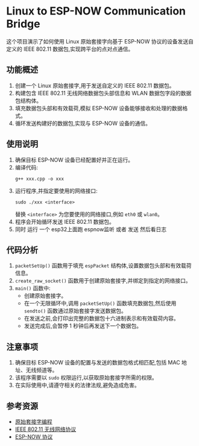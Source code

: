 # Linux to ESP-NOW Communication Bridge

这个项目演示了如何使用 Linux 原始套接字向基于 ESP-NOW 协议的设备发送自定义的 IEEE 802.11 数据包,实现跨平台的点对点通信。

## 功能概述

1. 创建一个 Linux 原始套接字,用于发送自定义的 IEEE 802.11 数据包。
2. 构建包含 IEEE 802.11 无线网络数据包头部信息和 WLAN 数据包字段的数据包结构体。
3. 填充数据包头部和有效载荷,模拟 ESP-NOW 设备能够接收和处理的数据格式。
4. 循环发送构建好的数据包,实现与 ESP-NOW 设备的通信。

## 使用说明

1. 确保目标 ESP-NOW 设备已经配置好并正在运行。
2. 编译代码:
   ```
   g++ xxx.cpp -o xxx
   ```
3. 运行程序,并指定要使用的网络接口:
   ```
   sudo ./xxx <interface>
   ```
   替换 `<interface>` 为您要使用的网络接口,例如 `eth0` 或 `wlan0`。
4. 程序会开始循环发送 IEEE 802.11 数据包。
5. 同时 运行 一个 esp32上面跑 espnow监听 或者 发送 然后看日志

## 代码分析

1. `packetSetUp()` 函数用于填充 `espPacket` 结构体,设置数据包头部和有效载荷信息。
2. `create_raw_socket()` 函数用于创建原始套接字,并绑定到指定的网络接口。
3. `main()` 函数中:
   - 创建原始套接字。
   - 在一个无限循环中,调用 `packetSetUp()` 函数填充数据包,然后使用 `sendto()` 函数通过原始套接字发送数据包。
   - 在发送之前,会打印出完整的数据包十六进制表示和有效载荷内容。
   - 发送完成后,会暂停 1 秒钟后再发送下一个数据包。

## 注意事项

1. 确保目标 ESP-NOW 设备的配置与发送的数据包格式相匹配,包括 MAC 地址、无线频道等。
2. 该程序需要以 `sudo` 权限运行,以获取原始套接字所需的权限。
3. 在实际使用中,请遵守相关的法律法规,避免造成危害。

## 参考资源

- [原始套接字编程](https://man7.org/linux/man-pages/man7/raw.7.html)
- [IEEE 802.11 无线网络协议](https://en.wikipedia.org/wiki/IEEE_802.11)
- [ESP-NOW 协议](https://docs.espressif.com/projects/esp-idf/en/latest/esp32/api-reference/network/esp_now.html)

